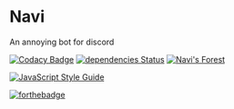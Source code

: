 # Navi
An annoying bot for discord

[![Codacy Badge](https://api.codacy.com/project/badge/Grade/10c971494aa64b578c4d43bfed28b063)](https://www.codacy.com/app/NaviForest/navi)
[![dependencies Status](https://david-dm.org/naviforest/navi/status.svg)](https://david-dm.org/naviforest/navi)
[![Navi's Forest](https://discordapp.com/api/guilds/421366326775513108/embed.png)](https://discord.gg/jPhuKT8)

[![JavaScript Style Guide](https://cdn.rawgit.com/standard/standard/master/badge.svg)](https://github.com/standard/standard)

[![forthebadge](https://forthebadge.com/images/badges/built-with-love.svg)](https://forthebadge.com)
